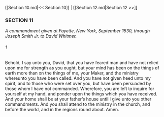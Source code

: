 [[Section 10.md|<< Section 10]]  |  [[Section 12.md|Section 12 >>]]

### SECTION 11

*A commandment given at Fayette, New York, September 1830, through Joseph Smith Jr. to David Whitmer.*

###### 1
Behold, I say unto you, David, that you have feared man and have not relied upon me for strength as you ought, but your mind has been on the things of earth more than on the things of me, your Maker, and the ministry whereunto you have been called. And you have not given heed unto my spirit, and to those who were set over you, but have been persuaded by those whom I have not commanded. Wherefore, you are left to inquire for yourself at my hand, and ponder upon the things which you have received. And your home shall be at your father’s house until I give unto you other commandments. And you shall attend to the ministry in the church, and before the world, and in the regions round about. Amen.